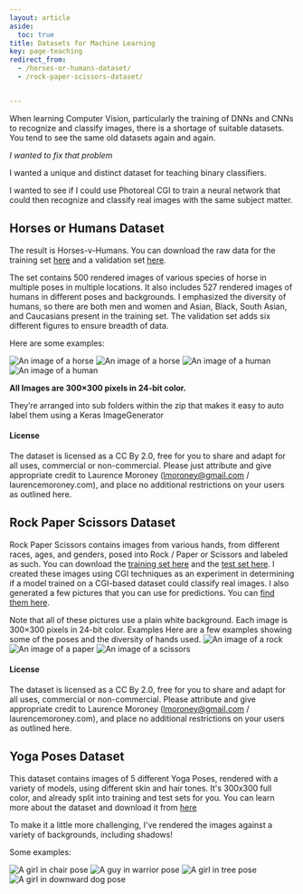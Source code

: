 ```yaml
---
layout: article
aside:
  toc: true
title: Datasets for Machine Learning
key: page-teaching
redirect_from: 
  - /horses-or-humans-dataset/
  - /rock-paper-scissors-dataset/


---
```


When learning Computer Vision, particularly the training of DNNs and CNNs to recognize and classify images, there is a shortage of suitable datasets. You tend to see the same old datasets again and again.

*I wanted to fix that problem*

I wanted a unique and distinct dataset for teaching binary classifiers.  

I wanted to see if I could use Photoreal CGI to train a neural network that could then recognize and classify real images with the same subject matter.

## Horses or Humans Dataset
The result is Horses-v-Humans. You can download the raw data for the training set [here](https://storage.googleapis.com/learning-datasets/horse-or-human.zip) and a validation set [here](https://storage.googleapis.com/learning-datasets/validation-horse-or-human.zip).

The set contains 500 rendered images of various species of horse in multiple poses in multiple locations. It also includes 527 rendered images of humans in different poses and backgrounds. I emphasized the diversity of humans, so there are both men and women and Asian, Black, South Asian, and Caucasians present in the training set. The validation set adds six different figures to ensure breadth of data.

Here are some examples:  

![An image of a horse](/assets/horse03-3.png)
![An image of a horse](/assets/horse08-5.png)
![An image of a human](/assets/human01-16.png)
![An image of a human](/assets/human05-09.png)

**All Images are 300×300 pixels in 24-bit color.**

They’re arranged into sub folders within the zip that makes it easy to auto label them using a Keras ImageGenerator

#### License
The dataset is licensed as a CC By 2.0, free for you to share and adapt for all uses, commercial or non-commercial. Please just attribute and give appropriate credit to Laurence Moroney (lmoroney@gmail.com / laurencemoroney.com), and place no additional restrictions on your users as outlined here.

## Rock Paper Scissors Dataset
Rock Paper Scissors contains images from various hands, from different races, ages, and genders, posed into Rock / Paper or Scissors and labeled as such. You can download the [training set here](https://storage.googleapis.com/laurencemoroney-blog.appspot.com/rps.zip) and the [test set here](https://storage.googleapis.com/learning-datasets/rps-test-set.zip). I created these images using CGI techniques as an experiment in determining if a model trained on a CGI-based dataset could classify real images. I also generated a few pictures that you can use for predictions. You can [find them here](https://storage.googleapis.com/learning-datasets/rps-validation.zip).

Note that all of these pictures use a plain white background.
Each image is 300×300 pixels in 24-bit color.
Examples
Here are a few examples showing some of the poses and the diversity of hands used.
![An image of a rock](/assets/rock06ck02-085.png)
![An image of a paper](/assets/scissors04-080.png)
![An image of a scissors](/assets/testpaper01-00.png)

#### License
The dataset is licensed as a CC By 2.0, free for you to share and adapt for all uses, commercial or non-commercial. Please attribute and give appropriate credit to Laurence Moroney (lmoroney@gmail.com / laurencemoroney.com), and place no additional restrictions on your users as outlined here.

## Yoga Poses Dataset
This dataset contains images of 5 different Yoga Poses, rendered with a variety of models, using different skin and hair tones. It's 300x300 full color, and already split into training and test sets for you. You can learn more about the dataset and download it from [here](https://laurencemoroney.com/2021/08/23/yogapose-dataset.html)

To make it a little more challenging, I've rendered the images against a variety of backgrounds, including shadows!

Some examples:

![A girl in chair pose](/assets/girl1_chair138.jpg)
![A guy in warrior pose](/assets/guy2_warrior111.jpg)
![A girl in tree pose](/assets/girl3_tree090.jpg) 
![A girl in downward dog pose](/assets/girl2_dog033.jpg)
